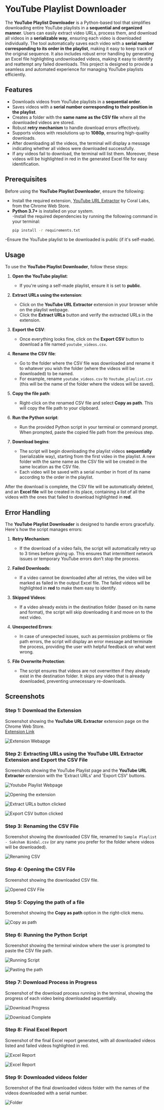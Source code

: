 # YouTube Playlist Downloader

The **YouTube Playlist Downloader** is a Python-based tool that simplifies downloading entire YouTube playlists in a **sequential and organized manner**. Users can easily extract video URLs, process them, and download all videos in a **serializable way**, ensuring each video is downloaded individually. The tool automatically saves each video with a **serial number corresponding to its order in the playlist**, making it easy to keep track of the original sequence. It also includes robust error handling by generating an Excel file highlighting undownloaded videos, making it easy to identify and reattempt any failed downloads. This project is designed to provide a seamless and automated experience for managing YouTube playlists efficiently.

## Features  

- Downloads videos from YouTube playlists in a **sequential order**.  
- Saves videos with a **serial number corresponding to their position in the playlist**. 
- Creates a folder with the **same name as the CSV file** where all the downloaded videos are stored. 
- Robust **retry mechanism** to handle download errors effectively.  
- Supports videos with resolutions up to **1080p**, ensuring high-quality downloads.
- After downloading all the videos, the terminal will display a message indicating whether all videos were downloaded successfully.
- If any videos fail to download, the terminal will list them. Moreover, these videos will be highlighted in red in the generated Excel file for easy identification.

## Prerequisites  

Before using the **YouTube Playlist Downloader**, ensure the following:  

- Install the required extension, [YouTube URL Extractor](https://chromewebstore.google.com/detail/youtube-url-extractor/jmilibpbdpajjnabchfpfmmmjgbimefo) by Coral Labs, from the Chrome Web Store.  
- **Python 3.7+** is installed on your system.  
-Install the required dependencies by running the following command in your terminal:
  ```bash
  pip install -r requirements.txt
  ```
-Ensure the YouTube playlist to be downloaded is public (if it's self-made).

## Usage  

To use the **YouTube Playlist Downloader**, follow these steps:

1. **Open the YouTube playlist**:
   - If you're using a self-made playlist, ensure it is set to **public**.
   
2. **Extract URLs using the extension**:
   - Click on the **YouTube URL Extractor** extension in your browser while on the playlist webpage.
   - Click the **Extract URLs** button and verify the extracted URLs in the extension.
   
3. **Export the CSV**:
   - Once everything looks fine, click on the **Export CSV** button to download a file named `youtube_videos.csv`.
   
4. **Rename the CSV file**:
   - Go to the folder where the CSV file was downloaded and rename it to whatever you wish the folder (where the videos will be downloaded) to be named.  
   - For example, rename `youtube_videos.csv` to `Youtube_playlist.csv` (this will be the name of the folder where the videos will be saved).
   
5. **Copy the file path**:
   - Right-click on the renamed CSV file and select **Copy as path**. This will copy the file path to your clipboard.
   
6. **Run the Python script**:
   - Run the provided Python script in your terminal or command prompt. When prompted, paste the copied file path from the previous step.
   
7. **Download begins**:
   - The script will begin downloading the playlist videos **sequentially** (serializable way), starting from the first video in the playlist. A new folder with the same name as the CSV file will be created in the same location as the CSV file.
   - Each video will be saved with a serial number in front of its name according to the order in the playlist.

After the download is complete, the CSV file will be automatically deleted, and an **Excel file** will be created in its place, containing a list of all the videos with the ones that failed to download highlighted in **red**.

## Error Handling  

The **YouTube Playlist Downloader** is designed to handle errors gracefully. Here's how the script manages errors:

1. **Retry Mechanism**:
   - If the download of a video fails, the script will automatically retry up to 3 times before giving up. This ensures that intermittent network issues or temporary YouTube errors don't stop the process.

2. **Failed Downloads**:
   - If a video cannot be downloaded after all retries, the video will be marked as failed in the output Excel file. The failed videos will be highlighted in **red** to make them easy to identify.
   
3. **Skipped Videos**:
   - If a video already exists in the destination folder (based on its name and format), the script will skip downloading it and move on to the next video.
   
4. **Unexpected Errors**:
   - In case of unexpected issues, such as permission problems or file path errors, the script will display an error message and terminate the process, providing the user with helpful feedback on what went wrong.

5. **File Overwrite Protection**:
   - The script ensures that videos are not overwritten if they already exist in the destination folder. It skips any video that is already downloaded, preventing unnecessary re-downloads.

## Screenshots

### Step 1: Download the Extension  
   Screenshot showing the **YouTube URL Extractor** extension page on the Chrome Web Store.  
   [Extension Link](https://chromewebstore.google.com/detail/youtube-url-extractor/jmilibpbdpajjnabchfpfmmmjgbimefo)
   
   ![Extension Webapge](Screenshots/Screenshot-01.png)  

### Step 2: Extracting URLs using the YouTube URL Extractor Extension and Export the CSV File 
   Screenshots showing the YouTube Playlist page and the **YouTube URL Extractor** extension with the 'Extract URLs' and 'Export CSV' buttons. 

   ![Youtube Playlist Webpage](Screenshots/Screenshot-02.png)  
   
   ![Opening the extension](Screenshots/Screenshot-03.png)  
   
   ![Extract URLs button clicked](Screenshots/Screenshot-04.png)  
   
   ![Export CSV button clicked](Screenshots/Screenshot-05.png)  

### Step 3: Renaming the CSV File  
   Screenshot showing the downloaded CSV file, renamed to `Sample Playlist - Saksham Bindal.csv` (or any name you prefer for the folder where videos will be downloaded).  

   ![Renaming CSV](Screenshots/Screenshot-06.png)

### Step 4: Opening the CSV File
   Screenshot showing the downloaded CSV file.

   ![Opened CSV File](Screenshots/Screenshot-07.png)

### Step 5: Copying the path of a file
   Screenshot showing the **Copy as path** option in the right-click menu.

   ![Copy as path](Screenshots/Screenshot-08.png)

### Step 6: Running the Python Script  
   Screenshot showing the terminal window where the user is prompted to paste the CSV file path.

   ![Running Script](Screenshots/Screenshot-09.png)

   ![Pasting the path](Screenshots/Screenshot-10.png)

### Step 7: Download Process in Progress  
   Screenshot of the download process running in the terminal, showing the progress of each video being downloaded sequentially.

   ![Download Progress](Screenshots/Screenshot-11.png)
   
   ![Download Complete](Screenshots/Screenshot-12.png)

### Step 8: Final Excel Report  
   Screenshot of the final Excel report generated, with all downloaded videos listed and failed videos highlighted in red.

   ![Excel Report](Screenshots/Screenshot-13.png)
   
   ![Excel Report](Screenshots/Screenshot-15.png)

### Step 9: Downloaded videos folder 
   Screenshot of the final downloaded videos folder with the names of the videos downloaded with a serial number.

   ![Folder](Screenshots/Screenshot-14.png)
